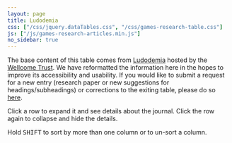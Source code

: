 ```yaml
---
layout: page
title: Ludodemia
css: ["/css/jquery.dataTables.css", "/css/games-research-table.css"]
js: ["/js/games-research-articles.min.js"]
no_sidebar: true
---
```


The base content of this table comes from [Ludodemia](http://ludodemia.pbworks.com/w/page/67607594/Welcome%20to%20Ludodemia) hosted by the [Wellcome Trust](http://www.wellcome.ac.uk/). We have reformatted the information here in the hopes to improve its accessibility and usability. If you would like to submit a request for a new entry (research paper or new suggestions for headings/subheadings) or corrections to the exiting table, please do so [here](/ludodemia/request.html). <span class="games-research-timestamp"></span>

<div class="alert alert-info">
<p class="hint">Click a row to expand it and see details about the journal. Click the row again to collapse and hide the details.</p>
<p class="hint">Hold <kbd>SHIFT</kbd> to sort by more than one column or to un-sort a column.</p>
</div>

<table class="games-research articles">
<thead></thead>
<tbody></tbody>
</table>

